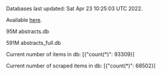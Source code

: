 Databases last updated: Sat Apr 23 10:25:03 UTC 2022. 

Available [here](https://github.com/cbeauhilton/ash-db/releases).


95M	abstracts.db

591M	abstracts_full.db

Current number of items in db:
[{"count(*)": 93309}]

Current number of scraped items in db:
[{"count(*)": 68502}]
